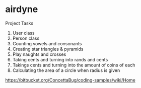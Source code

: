 airdyne
=======

Project Tasks 
  1. User class 
  2. Person class 
  3. Counting vowels and consonants 
  4. Creating star triangles & pyramids
  5. Play naughts and crosses
  6. Taking cents and turning into rands and cents 
  7. Takings cents and turning into the amount of coins of each 
  8. Calculating the area of a circle when radius is given 


https://bitbucket.org/ConcettaBug/coding-samples/wiki/Home
